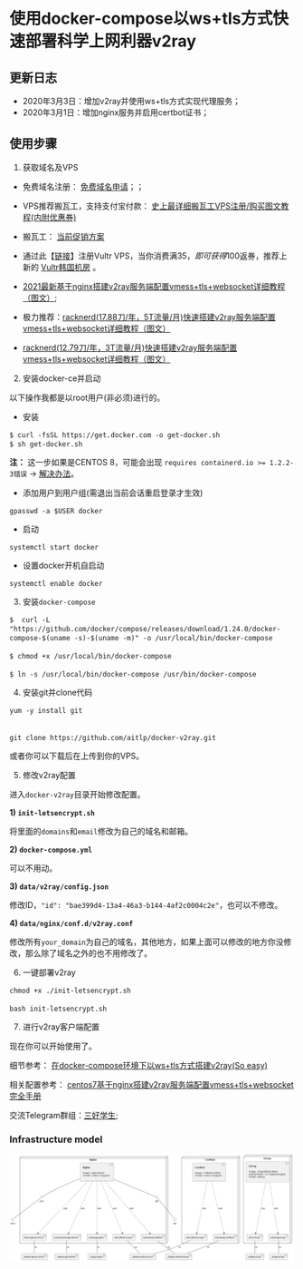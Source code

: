 # 使用docker-compose以ws+tls方式快速部署科学上网利器v2ray


## 更新日志

* 2020年3月3日：增加v2ray并使用ws+tls方式实现代理服务；
* 2020年3月1日：增加nginx服务并启用certbot证书；

## 使用步骤

1. 获取域名及VPS

* 免费域名注册： <a href="https://gogogo.link/b" target="_blank">免费域名申请</a>；；
* VPS推荐搬瓦工，支持支付宝付款： <a href="https://www.4spaces.org/best-details-to-buy-banwagonhost/" target="_blank">史上最详细搬瓦工VPS注册/购买图文教程(内附优惠券)</a>
* 搬瓦工： <a href="https://www.4spaces.org/bwg/static/promotion.html" target="_blank">当前促销方案</a>
* 通过此【<a href="https://gogogo.link/1" target="_blank" rel="noopener noreferrer">链接</a>】注册Vultr VPS，当你消费满$35，即可获得$100返券，推荐上新的 <a href="https://gogogo.link/a" target="_blank">Vultr韩国机房</a> 。
* [2021最新基于nginx搭建v2ray服务端配置vmess+tls+websocket详细教程（图文）](https://www.4spaces.org/install-v2ray-on-debian-2021/);
* 极力推荐：<a href="https://www.4spaces.org/racknerd-start-tutorial-2021-618/" target="_blank" rel="noopener">racknerd(17.88刀/年，5T流量/月)快速搭建v2ray服务端配置vmess+tls+websocket详细教程（图文）</a>

* <a href="https://www.4spaces.org/racknerd-start-tutorial/" target="_blank" rel="noopener">racknerd(12.79刀/年，3T流量/月)快速搭建v2ray服务端配置vmess+tls+websocket详细教程（图文）</a>


2. 安装docker-ce并启动

以下操作我都是以root用户(非必须)进行的。

* 安装

```
$ curl -fsSL https://get.docker.com -o get-docker.sh
$ sh get-docker.sh
```

**注：** 这一步如果是CENTOS 8，可能会出现 `requires containerd.io >= 1.2.2-3错误` -> [解决办法](https://www.4spaces.org/docker-ce-install-containerd-io-error/)。

* 添加用户到用户组(需退出当前会话重启登录才生效)

```
gpasswd -a $USER docker
```

* 启动

```
systemctl start docker
```

* 设置docker开机自启动

```
systemctl enable docker
```

3. 安装`docker-compose`

```
$  curl -L "https://github.com/docker/compose/releases/download/1.24.0/docker-compose-$(uname -s)-$(uname -m)" -o /usr/local/bin/docker-compose

$ chmod +x /usr/local/bin/docker-compose

$ ln -s /usr/local/bin/docker-compose /usr/bin/docker-compose
```

4. 安装git并clone代码

```
yum -y install git


git clone https://github.com/aitlp/docker-v2ray.git
```

或者你可以下载后在上传到你的VPS。

5. 修改v2ray配置

进入`docker-v2ray`目录开始修改配置。

**1) `init-letsencrypt.sh`**

将里面的`domains`和`email`修改为自己的域名和邮箱。

**2) `docker-compose.yml`**

可以不用动。

**3) `data/v2ray/config.json`**

修改ID，`"id": "bae399d4-13a4-46a3-b144-4af2c0004c2e"`，也可以不修改。

**4) `data/nginx/conf.d/v2ray.conf`**

修改所有`your_domain`为自己的域名，其他地方，如果上面可以修改的地方你没修改，那么除了域名之外的也不用修改了。

6. 一键部署v2ray

```
chmod +x ./init-letsencrypt.sh

bash init-letsencrypt.sh
```

7. 进行v2ray客户端配置

现在你可以开始使用了。

细节参考： <a href="https://www.4spaces.org/docker-compose-install-v2ray-ws-tls/" target="_blank" rel="noopener noreferrer">在docker-compose环境下以ws+tls方式搭建v2ray(So easy)</a>

相关配置参考： <a href="https://www.4spaces.org/v2ray-nginx-tls-websocket/" target="_blank" rel="noopener noreferrer">centos7基于nginx搭建v2ray服务端配置vmess+tls+websocket完全手册</a>

交流Telegram群组：[三好学生](https://t.me/goodgoodgoodstudent);

### Infrastructure model

![Infrastructure model](.infragenie/infrastructure_model.png)